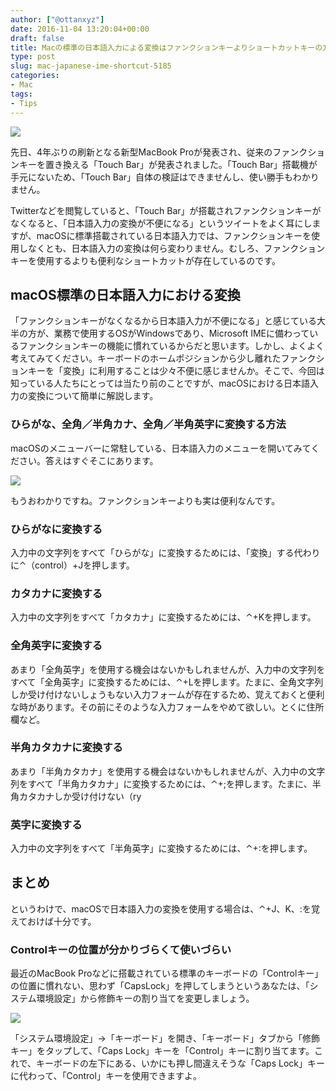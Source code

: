 ```yaml
---
author: ["@ottanxyz"]
date: 2016-11-04 13:20:04+00:00
draft: false
title: Macの標準の日本語入力による変換はファンクションキーよりショートカットキーの方が便利
type: post
slug: mac-japanese-ime-shortcut-5185
categories:
- Mac
tags:
- Tips
---
```


![](/uploads/2016/11/161104-581c86fa1b3c8.jpg)






先日、4年ぶりの刷新となる新型MacBook Proが発表され、従来のファンクションキーを置き換える「Touch Bar」が発表されました。「Touch Bar」搭載機が手元にないため、「Touch Bar」自体の検証はできませんし、使い勝手もわかりません。





Twitterなどを閲覧していると、「Touch Bar」が搭載されファンクションキーがなくなると、「日本語入力の変換が不便になる」というツイートをよく耳にしますが、macOSに標準搭載されている日本語入力では、ファンクションキーを使用しなくとも、日本語入力の変換は何ら変わりません。むしろ、ファンクションキーを使用するよりも便利なショートカットが存在しているのです。





## macOS標準の日本語入力における変換





「ファンクションキーがなくなるから日本語入力が不便になる」と感じている大半の方が、業務で使用するOSがWindowsであり、Microsoft IMEに備わっているファンクションキーの機能に慣れているからだと思います。しかし、よくよく考えてみてください。キーボードのホームポジションから少し離れたファンクションキーを「変換」に利用することは少々不便に感じませんか。そこで、今回は知っている人たちにとっては当たり前のことですが、macOSにおける日本語入力の変換について簡単に解説します。





### ひらがな、全角／半角カナ、全角／半角英字に変換する方法





macOSのメニューバーに常駐している、日本語入力のメニューを開いてみてください。答えはすぐそこにあります。





![](/uploads/2016/11/161104-581c88379b2cb.png)






もうおわかりですね。ファンクションキーよりも実は便利なんです。





### ひらがなに変換する





入力中の文字列をすべて「ひらがな」に変換するためには、「変換」する代わりに⌃（control）+Jを押します。





### カタカナに変換する





入力中の文字列をすべて「カタカナ」に変換するためには、⌃+Kを押します。





### 全角英字に変換する





あまり「全角英字」を使用する機会はないかもしれませんが、入力中の文字列をすべて「全角英字」に変換するためには、⌃+Lを押します。たまに、全角文字列しか受け付けないしょうもない入力フォームが存在するため、覚えておくと便利な時があります。その前にそのような入力フォームをやめて欲しい。とくに住所欄など。





### 半角カタカナに変換する





あまり「半角カタカナ」を使用する機会はないかもしれませんが、入力中の文字列をすべて「半角カタカナ」に変換するためには、⌃+;を押します。たまに、半角カタカナしか受け付けない（ry





### 英字に変換する





入力中の文字列をすべて「半角英字」に変換するためには、⌃+:を押します。





## まとめ





というわけで、macOSで日本語入力の変換を使用する場合は、⌃+J、K、:を覚えておけば十分です。





### Controlキーの位置が分かりづらくて使いづらい





最近のMacBook Proなどに搭載されている標準のキーボードの「Controlキー」の位置に慣れない、思わず「CapsLock」を押してしまうというあなたは、「システム環境設定」から修飾キーの割り当てを変更しましょう。





![](/uploads/2016/11/161104-581c8a786aab7.png)






「システム環境設定」→「キーボード」を開き、「キーボード」タブから「修飾キー」をタップして、「Caps Lock」キーを「Control」キーに割り当てます。これで、キーボードの左下にある、いかにも押し間違えそうな「Caps Lock」キーに代わって、「Control」キーを使用できますよ。
